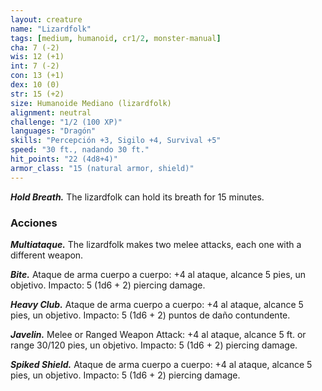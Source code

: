 ```yaml
---
layout: creature
name: "Lizardfolk"
tags: [medium, humanoid, cr1/2, monster-manual]
cha: 7 (-2)
wis: 12 (+1)
int: 7 (-2)
con: 13 (+1)
dex: 10 (0)
str: 15 (+2)
size: Humanoide Mediano (lizardfolk)
alignment: neutral
challenge: "1/2 (100 XP)"
languages: "Dragón"
skills: "Percepción +3, Sigilo +4, Survival +5"
speed: "30 ft., nadando 30 ft."
hit_points: "22 (4d8+4)"
armor_class: "15 (natural armor, shield)"
---
```


***Hold Breath.*** The lizardfolk can hold its breath for 15 minutes.

### Acciones

***Multiataque.*** The lizardfolk makes two melee attacks, each one with a different weapon.

***Bite.*** Ataque de arma cuerpo a cuerpo: +4 al ataque, alcance 5 pies, un objetivo. Impacto: 5 (1d6 + 2) piercing damage.

***Heavy Club.*** Ataque de arma cuerpo a cuerpo: +4 al ataque, alcance 5 pies, un objetivo. Impacto: 5 (1d6 + 2) puntos de daño contundente.

***Javelin.*** Melee or Ranged Weapon Attack: +4 al ataque, alcance 5 ft. or range 30/120 pies, un objetivo. Impacto: 5 (1d6 + 2) piercing damage.

***Spiked Shield.*** Ataque de arma cuerpo a cuerpo: +4 al ataque, alcance 5 pies, un objetivo. Impacto: 5 (1d6 + 2) piercing damage.
